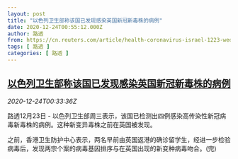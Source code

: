 ```yaml
---
layout: post
title: "以色列卫生部称该国已发现感染英国新冠新毒株的病例"
date: 2020-12-24T00:55:12.000Z
author: 路透
from: https://cn.reuters.com/article/health-coronavirus-israel-1223-wedn-idCNKBS28Y01P
tags: [ 路透 ]
categories: [ 路透 ]
---
```

<!--1608771312000-->
[以色列卫生部称该国已发现感染英国新冠新毒株的病例](https://cn.reuters.com/article/health-coronavirus-israel-1223-wedn-idCNKBS28Y01P)
------

<div>
<div><i>2020-12-24T00:33:36Z</i></div><p>路透12月23日 - 以色列卫生部周三表示，该国已检测出四例感染高传染性新冠病毒新毒株的病例。这种新变异毒株之前在英国被发现。</p><p>之前，香港卫生防护中心表示，两名早前由英国返港的确诊留学生，经进一步检验病毒后，发现两宗个案的病毒基因排序与在英国出现的新变种病毒吻合。(完)</p>
</div>
